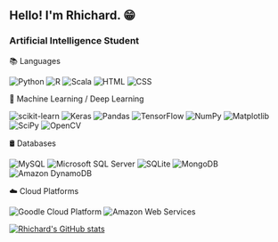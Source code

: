## Hello! I'm Rhichard. 😁
### Artificial Intelligence Student

📚 Languages  

<span><img alt="Python" src="https://img.shields.io/badge/python-3670A0?style=for-the-badge&logo=python&logoColor=ffdd54"/>
<img alt="R" src="https://img.shields.io/badge/r-%23276DC3.svg?style=for-the-badge&logo=r&logoColor=white"/>
<img alt="Scala" src="https://img.shields.io/badge/scala-%23DC322F.svg?style=for-the-badge&logo=scala&logoColor=white"/>
<img alt="HTML" src="https://img.shields.io/badge/HTML5-E34F26?style=for-the-badge&logo=html5&logoColor=white"/>
<img alt="CSS" src="https://img.shields.io/badge/CSS3-1572B6?style=for-the-badge&logo=css3&logoColor=white"/>

🤖 Machine Learning / Deep Learning    

<span><img alt="scikit-learn" src="https://img.shields.io/badge/scikit--learn-%23F7931E.svg?style=for-the-badge&logo=scikit-learn&logoColor=white"/>
<img alt="Keras" src="https://img.shields.io/badge/Keras-%23D00000.svg?style=for-the-badge&logo=Keras&logoColor=white"/>
<img alt="Pandas" src="https://img.shields.io/badge/pandas-%23150458.svg?style=for-the-badge&logo=pandas&logoColor=white"/></span>
<img alt="TensorFlow" src="https://img.shields.io/badge/TensorFlow-%23FF6F00.svg?style=for-the-badge&logo=TensorFlow&logoColor=white"/></span>
<span><img alt="NumPy" src="https://img.shields.io/badge/numpy-%23013243.svg?style=for-the-badge&logo=numpy&logoColor=white"/>
<img alt="Matplotlib" src="https://img.shields.io/badge/Matplotlib-%23ffffff.svg?style=for-the-badge&logo=Matplotlib&logoColor=black"/>
<img alt="SciPy" src="https://img.shields.io/badge/SciPy-%230C55A5.svg?style=for-the-badge&logo=scipy&logoColor=%white"/>
<img alt="OpenCV" src="https://img.shields.io/badge/opencv-%23white.svg?style=for-the-badge&logo=opencv&logoColor=white"/>

🛢 Databases    

<span><img alt="MySQL" src="https://camo.githubusercontent.com/b46e59b09c063a31380646688a68018381767a7a206547c93f896df4643671e9/68747470733a2f2f696d672e736869656c64732e696f2f62616467652f6d7973716c2d2532333030303030662e7376673f7374796c653d666f722d7468652d6261646765266c6f676f3d6d7973716c266c6f676f436f6c6f723d7768697465"/>
<img alt="Microsoft SQL Server" src="https://img.shields.io/badge/Microsoft%20SQL%20Server-CC2927?style=for-the-badge&logo=microsoft%20sql%20server&logoColor=white"/>
<img alt="SQLite" src="https://img.shields.io/badge/sqlite-%2307405e.svg?style=for-the-badge&logo=sqlite&logoColor=white"/></span>
<img alt="MongoDB" src="https://img.shields.io/badge/MongoDB-%234ea94b.svg?style=for-the-badge&logo=mongodb&logoColor=white"/></span>
<span><img alt="Amazon DynamoDB" src="https://img.shields.io/badge/Amazon%20DynamoDB-4053D6?style=for-the-badge&logo=Amazon%20DynamoDB&logoColor=white"/>

☁️ Cloud Platforms    

<span><img alt="Goodle Cloud Platform" src="https://img.shields.io/badge/GoogleCloud-%234285F4.svg?style=for-the-badge&logo=google-cloud&logoColor=white"/>
<img alt="Amazon Web Services" src="https://img.shields.io/badge/AWS-%23FF9900.svg?style=for-the-badge&logo=amazon-aws&logoColor=white"/>

[![Rhichard's GitHub stats](https://github-readme-stats.vercel.app/api?username=ROCCYK&theme=radical&show_icons=true)](https://github.com/anuraghazra/github-readme-stats)
